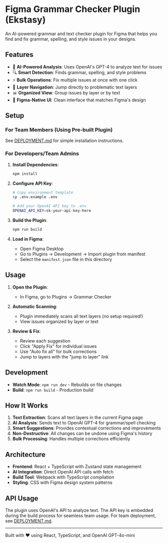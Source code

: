 # Figma Grammar Checker Plugin (Ekstasy)

An AI-powered grammar and text checker plugin for Figma that helps you find and fix grammar, spelling, and style issues in your designs.

## Features

- 🤖 **AI-Powered Analysis**: Uses OpenAI's GPT-4 to analyze text for issues
- 🔍 **Smart Detection**: Finds grammar, spelling, and style problems
- ⚡ **Bulk Operations**: Fix multiple issues at once with one click
- 🎯 **Layer Navigation**: Jump directly to problematic text layers
- 📊 **Organized View**: Group issues by layer or by text
- 🎨 **Figma-Native UI**: Clean interface that matches Figma's design

## Setup

### For Team Members (Using Pre-built Plugin)
See [DEPLOYMENT.md](./DEPLOYMENT.md) for simple installation instructions.

### For Developers/Team Admins

1. **Install Dependencies**:
   ```bash
   npm install
   ```

2. **Configure API Key**:
   ```bash
   # Copy environment template
   cp .env.example .env
   
   # Add your OpenAI API key to .env
   OPENAI_API_KEY=sk-your-api-key-here
   ```

3. **Build the Plugin**:
   ```bash
   npm run build
   ```

4. **Load in Figma**:
   - Open Figma Desktop
   - Go to Plugins → Development → Import plugin from manifest
   - Select the `manifest.json` file in this directory

## Usage

1. **Open the Plugin**: 
   - In Figma, go to Plugins → Grammar Checker
   
2. **Automatic Scanning**: 
   - Plugin immediately scans all text layers (no setup required!)
   - View issues organized by layer or text
   
3. **Review & Fix**:
   - Review each suggestion
   - Click "Apply Fix" for individual issues
   - Use "Auto fix all" for bulk corrections
   - Jump to layers with the "jump to layer" link

## Development

- **Watch Mode**: `npm run dev` - Rebuilds on file changes
- **Build**: `npm run build` - Production build

## How It Works

1. **Text Extraction**: Scans all text layers in the current Figma page
2. **AI Analysis**: Sends text to OpenAI GPT-4 for grammar/spell checking
3. **Smart Suggestions**: Provides contextual corrections and improvements
4. **Non-Destructive**: All changes can be undone using Figma's history
5. **Bulk Processing**: Handles multiple corrections efficiently

## Architecture

- **Frontend**: React + TypeScript with Zustand state management
- **AI Integration**: Direct OpenAI API calls with fetch
- **Build Tool**: Webpack with TypeScript compilation
- **Styling**: CSS with Figma design system patterns

## API Usage

The plugin uses OpenAI's API to analyze text. The API key is embedded during the build process for seamless team usage. For team deployment, see [DEPLOYMENT.md](./DEPLOYMENT.md).

---

Built with ❤️ using React, TypeScript, and OpenAI GPT-4o-mini
